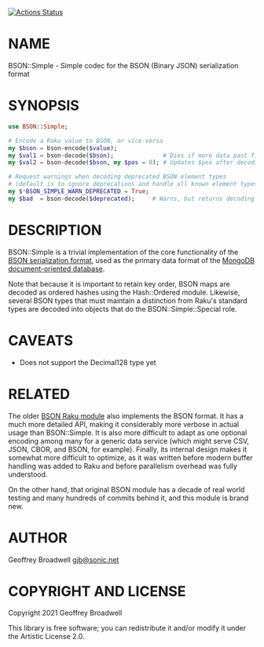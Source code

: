 [![Actions Status](https://github.com/japhb/BSON-Simple/workflows/test/badge.svg)](https://github.com/japhb/BSON-Simple/actions)

NAME
====

BSON::Simple - Simple codec for the BSON (Binary JSON) serialization format

SYNOPSIS
========

```raku
use BSON::Simple;

# Encode a Raku value to BSON, or vice-versa
my $bson = bson-encode($value);
my $val1 = bson-decode($bson);              # Dies if more data past first decoded document
my $val2 = bson-decode($bson, my $pos = 0); # Updates $pos after decoding first document

# Request warnings when decoding deprecated BSON element types
# (default is to ignore deprecations and handle all known element types)
my $*BSON_SIMPLE_WARN_DEPRECATED = True;
my $bad  = bson-decode($deprecated);     # Warns, but returns decoding anyway
```

DESCRIPTION
===========

BSON::Simple is a trivial implementation of the core functionality of the [BSON serialization format](https://bsonspec.org/), used as the primary data format of the [MongoDB document-oriented database](https://en.wikipedia.org/wiki/MongoDB).

Note that because it is important to retain key order, BSON maps are decoded as ordered hashes using the Hash::Ordered module. Likewise, several BSON types that must maintain a distinction from Raku's standard types are decoded into objects that do the BSON::Simple::Special role.

CAVEATS
=======

  * Does not support the Decimal128 type yet

RELATED
=======

The older [BSON Raku module](https://raku.land/cpan:MARTIMM/BSON) also implements the BSON format. It has a much more detailed API, making it considerably more verbose in actual usage than BSON::Simple. It is also more difficult to adapt as one optional encoding among many for a generic data service (which might serve CSV, JSON, CBOR, and BSON, for example). Finally, its internal design makes it somewhat more difficult to optimize, as it was written before modern buffer handling was added to Raku and before parallelism overhead was fully understood.

On the other hand, that original BSON module has a decade of real world testing and many hundreds of commits behind it, and this module is brand new.

AUTHOR
======

Geoffrey Broadwell <gjb@sonic.net>

COPYRIGHT AND LICENSE
=====================

Copyright 2021 Geoffrey Broadwell

This library is free software; you can redistribute it and/or modify it under the Artistic License 2.0.

